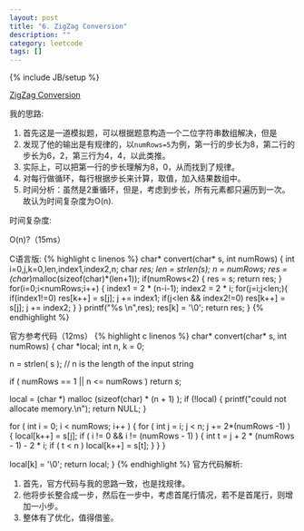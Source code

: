 ```yaml
---
layout: post
title: "6. ZigZag Conversion"
description: ""
category: leetcode
tags: []
---
```

{% include JB/setup %}


[ZigZag Conversion](https://leetcode.com/problems/zigzag-conversion/)

我的思路:

1. 首先这是一道模拟题，可以根据题意构造一个二位字符串数组解决，但是 
2. 发现了他的输出是有规律的，以`numRows=5`为例，第一行的步长为8，第二行的步长为6，2，第三行为4，4，以此类推。
3. 实际上，可以把第一行的步长理解为8，0，从而找到了规律。
4. 对每行做循环，每行根据步长来计算，取值，加入结果数组中。
5. 时间分析：虽然是2重循环，但是，考虑到步长，所有元素都只遍历到一次。故认为时间复杂度为O(n).

时间复杂度:

O(n)?（15ms）

C语言版:
{% highlight c linenos %} 
char* convert(char* s, int numRows) {
    int i=0,j,k=0,len,index1,index2,n;
    char *res;
    len = strlen(s);
    n = numRows;
    res = (char*)malloc(sizeof(char)*(len+1));
    if(numRows<2) {
        res = s;
        return res;
    }
    for(i=0;i<numRows;i++) {
        index1 = 2 * (n-i-1);
        index2 = 2 * i;
        for(j=i;j<len;){
            if(index1!=0)
                res[k++] = s[j];
            j += index1;
            if(j<len && index2!=0)
                res[k++] = s[j];
            j += index2;
        }
    }
    printf("%s \n",res);
    res[k] = '\0';
    return res;
}
{% endhighlight %}

官方参考代码（12ms）
{% highlight c linenos %} 
char* convert(char* s, int numRows) {
  char *local;
  int n, k = 0;

  n = strlen( s ); // n is the length of the input string

  if ( numRows == 1 || n <= numRows ) return s;

  local = (char *) malloc (sizeof(char) * (n + 1) );
  if (!local) {
    printf("could not allocate memory.\n");
    return NULL;
  }

  for ( int i = 0; i < numRows; i++ ) {
    for ( int j = i; j < n; j += 2*(numRows -1) ) {
      local[k++] = s[j];
      if ( i != 0 && i != (numRows - 1) ) {
        int t =  j + 2 * (numRows - 1) - 2 * i;
        if ( t < n ) local[k++] = s[t];
      }
    }
  }

  local[k] = '\0';
  return local;
}
{% endhighlight %} 
官方代码解析:

1. 首先，官方代码与我的思路一致，也是找规律。
2. 他将步长整合成一步，然后在一步中，考虑首尾行情况，若不是首尾行，则增加一小步。
3. 整体有了优化，值得借鉴。



